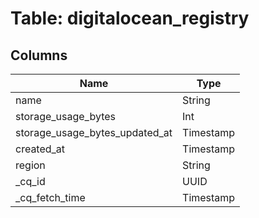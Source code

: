 
# Table: digitalocean_registry

## Columns
| Name        | Type           |
| ------------- | ------------- |
|name|String|
|storage_usage_bytes|Int|
|storage_usage_bytes_updated_at|Timestamp|
|created_at|Timestamp|
|region|String|
|_cq_id|UUID|
|_cq_fetch_time|Timestamp|
